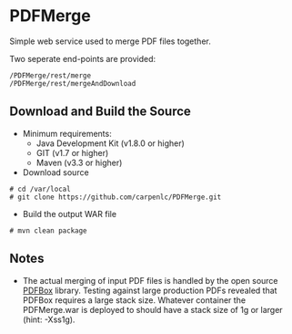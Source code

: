 # PDFMerge
Simple web service used to merge PDF files together.  

Two seperate end-points are provided:
```
/PDFMerge/rest/merge
/PDFMerge/rest/mergeAndDownload
```
## Download and Build the Source
* Minimum requirements:
    * Java Development Kit (v1.8.0 or higher)
    * GIT (v1.7 or higher)
    * Maven (v3.3 or higher)
* Download source
```
# cd /var/local
# git clone https://github.com/carpenlc/PDFMerge.git
```
* Build the output WAR file
```
# mvn clean package
```
## Notes
* The actual merging of input PDF files is handled by the open source [PDFBox](https://pdfbox.apache.org/) library.  Testing against large production PDFs revealed that PDFBox requires a large stack size.  Whatever container the PDFMerge.war is deployed to should have a stack size of 1g or larger (hint: -Xss1g).
